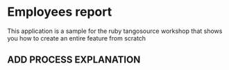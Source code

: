 # Employees report

This application is a sample for the ruby tangosource workshop that shows you how to create an entire feature from scratch

## ADD PROCESS EXPLANATION
